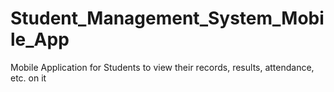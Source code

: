 # Student_Management_System_Mobile_App
Mobile Application for Students to view their records, results, attendance, etc. on it
